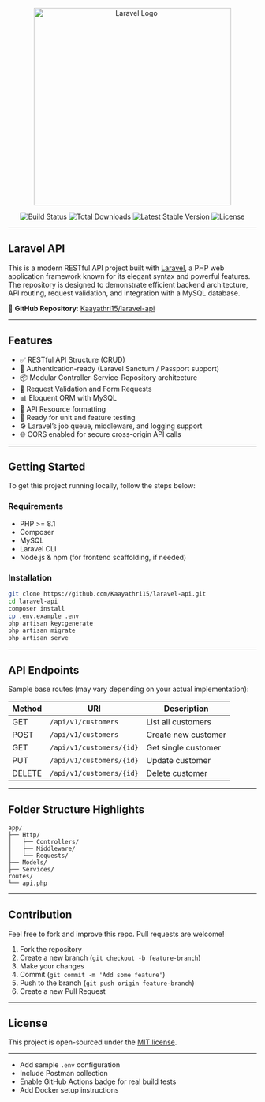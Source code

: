 <p align="center">
  <a href="https://laravel.com" target="_blank">
    <img src="https://raw.githubusercontent.com/laravel/art/master/logo-lockup/5%20SVG/2%20CMYK/1%20Full%20Color/laravel-logolockup-cmyk-red.svg" width="400" alt="Laravel Logo">
  </a>
</p>

<p align="center">
  <a href="https://github.com/Kaayathri15/laravel-api/actions"><img src="https://github.com/Kaayathri15/laravel-api/workflows/tests/badge.svg" alt="Build Status"></a>
  <a href="https://packagist.org/packages/laravel/framework"><img src="https://img.shields.io/packagist/dt/laravel/framework" alt="Total Downloads"></a>
  <a href="https://packagist.org/packages/laravel/framework"><img src="https://img.shields.io/packagist/v/laravel/framework" alt="Latest Stable Version"></a>
  <a href="https://packagist.org/packages/laravel/framework"><img src="https://img.shields.io/packagist/l/laravel/framework" alt="License"></a>
</p>

---

## Laravel API

This is a modern RESTful API project built with [Laravel](https://laravel.com), a PHP web application framework known for its elegant syntax and powerful features. The repository is designed to demonstrate efficient backend architecture, API routing, request validation, and integration with a MySQL database.

🔗 **GitHub Repository**: [Kaayathri15/laravel-api](https://github.com/Kaayathri15/laravel-api)

---

## Features

-   ✅ RESTful API Structure (CRUD)
-   🔐 Authentication-ready (Laravel Sanctum / Passport support)
-   📦 Modular Controller-Service-Repository architecture
-   📄 Request Validation and Form Requests
-   📊 Eloquent ORM with MySQL
-   🔄 API Resource formatting
-   🧪 Ready for unit and feature testing
-   ⚙️ Laravel’s job queue, middleware, and logging support
-   🌐 CORS enabled for secure cross-origin API calls

---

## Getting Started

To get this project running locally, follow the steps below:

### Requirements

-   PHP >= 8.1
-   Composer
-   MySQL
-   Laravel CLI
-   Node.js & npm (for frontend scaffolding, if needed)

### Installation

```bash
git clone https://github.com/Kaayathri15/laravel-api.git
cd laravel-api
composer install
cp .env.example .env
php artisan key:generate
php artisan migrate
php artisan serve
```

---

## API Endpoints

Sample base routes (may vary depending on your actual implementation):

| Method | URI                      | Description         |
| ------ | ------------------------ | ------------------- |
| GET    | `/api/v1/customers`      | List all customers  |
| POST   | `/api/v1/customers`      | Create new customer |
| GET    | `/api/v1/customers/{id}` | Get single customer |
| PUT    | `/api/v1/customers/{id}` | Update customer     |
| DELETE | `/api/v1/customers/{id}` | Delete customer     |

---

## Folder Structure Highlights

```
app/
├── Http/
│   ├── Controllers/
│   ├── Middleware/
│   └── Requests/
├── Models/
├── Services/
routes/
└── api.php
```

---

## Contribution

Feel free to fork and improve this repo. Pull requests are welcome!

1. Fork the repository
2. Create a new branch (`git checkout -b feature-branch`)
3. Make your changes
4. Commit (`git commit -m 'Add some feature'`)
5. Push to the branch (`git push origin feature-branch`)
6. Create a new Pull Request

---

## License

This project is open-sourced under the [MIT license](https://opensource.org/licenses/MIT).

---

-   Add sample `.env` configuration
-   Include Postman collection
-   Enable GitHub Actions badge for real build tests
-   Add Docker setup instructions
